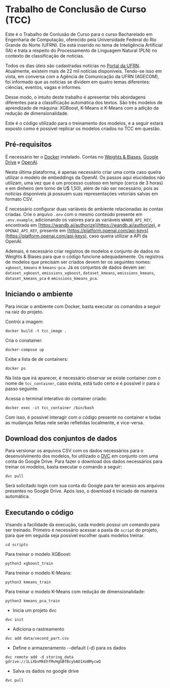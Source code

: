 # Trabalho de Conclusão de Curso (TCC)
Este é o Trabalho de Conlusão de Curso para o curso Bacharelado em Engenharia de Computação, oferecido pela Universidade Federal do Rio Grande do Norte (UFRN). Ele está inserido no tema de Inteligência Artificial (IA) e trata a respeito do Processamento de Linguagem Natural (PLN) no contexto de classificação de notícias. 

Todos os dias úteis são cadastradas notícias no [Portal da UFRN](https://www.ufrn.br/). Atualmente, existem mais de 22 mil notícias disponíveis. Tendo-se isso em vista, em conversa com a Agência de Comunicação da UFRN (AGECOM), foi informado que as notícias se dividem em quatro temas diferentes: ciências, eventos, vagas e informes.

Desse modo, o intuito deste trabalho é apresentar três abordagens diferentes para a classificação automática dos textos. São três modelos de aprendizado de máquina: XGBoost, K-Means e K-Means com a adição da redução de dimensionalidade.

Este é o código utilizado para o treinamento dos modelos, e a seguir estará exposto como é possível replicar os modelos criados no TCC em questão.


## Pré-requisitos
É necessário ter o [Docker](https://www.docker.com/) instalado. Contas no [Weights & Biases](https://wandb.ai/site), [Google Drive](https://www.google.com/intl/pt-br/drive/about.html) e [OpenAI](https://platform.openai.com/docs/overview). 

Nesta última plataforma, é apenas necessário criar uma conta caso queira utilizar o modelo de embeddings da OpenAI. Os passos aqui elucidados não utilizam, uma vez que é um processo custoso em tempo (cerca de 3 horas) e em dinheiro (em torno de U$ 1,50), além de não ser necessário, pois as notícias disponíveis já possuem suas representações vetoriais salvas em formato CSV. 

É necessário configurar duas variáveis de ambiente relacionadas às contas criadas. Crie o arquivo ``.env`` com o mesmo conteúdo presente em ``.env.example``, adicionando os valores para as variáveis ``WANDB_API_KEY``, encontrada em [https://wandb.ai/authorize](https://wandb.ai/authorize), e ``OPENAI_API_KEY``, presente em [https://platform.openai.com/api-keys](https://platform.openai.com/api-keys), caso queira utilizar a API da OpenAI.

Ademais, é necessário criar registros de modelos e conjunto de dados no Weights & Biases para que o código funcione adequadamente. Os registros de modelos que precisam ser criados devem ter os seguintes nomes: ``xgboost``, ``kmeans`` e ``kmeans-pca``. Já os conjuntos de dados devem ser: ``dataset_xgboost``, ``emissions_xgboost``, ``dataset_kmeans``, ``emissions_kmeans``, ``dataset_kmeans_pca`` e ``emissions_kmeans_pca``.


## Iniciando o ambiente
Para iniciar o ambiente com Docker, basta executar os comandos a seguir na raiz do projeto.

Contrói a imagem:
```
docker build -t tcc_image .
```

Cria o conatainer:
```
docker-compose up
```

Exibe a lista de de containers:
```
docker ps
```

Na lista que irá aparecer, é necessário observar se existe container com o nome de ``tcc_container``, caso exista, está tudo certo e é possível ir para o passo seguinte.

Acessa o terminal interativo do container criado:
```
docker exec -it tcc_container /bin/bash
```

Com isso, é possível interagir com o código presente no container e todas as mudanças feitas nele serão refletidas localmente, e vice-versa.


## Download dos conjuntos de dados
Para versionar os arquivos CSV com os dados necessários para o desenvolvimento dos modelos, foi utilizado o [DVC](https://dvc.org/) em conjunto com uma conta do Google Drive. Para fazer o download dos dados necessários para treinar os modelos, basta executar o comando a seguir:

```
dvc pull
```

Será solicitado login com sua conta do Google para ter acesso aos arquivos presentes no Google Drive. Após isso, o download é iniciado de maneira automática.


## Executando o código
Visando a facilidade da execução, cada modelo possui um comando para ser treinado. Primeiro é necessário acessar a pasta de ``script`` do projeto, para que em seguida seja possível escolher quais modelos treinar.

```
cd scripts
```

Para treinar o modelo XGBoost:
```
python3 xgboost_train
```

Para treinar o modelo K-Means:
```
python3 kmeans_train
```

Para treinar o modelo K-Means com redução de dimensionalidade:
```
python3 kmeans_pca_train
```




- Inicia um projeto dvc
```
dvc init
```

- Adiciona o rastreamento
```
dvc add data/second_part.csv
```

- Define o armazenamento --default (-d) para os dados
```
dvc remote add -d storing_data gdrive://1LiXbvMkEhfMvHgGBfBcybAO1XoBMycwQ
```

- Salva os dados no google drive
```
dvc pull
```


